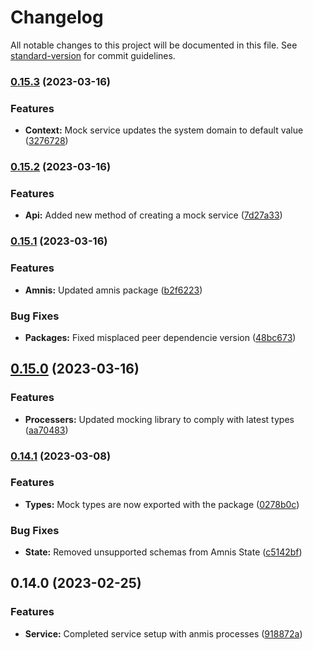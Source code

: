 # Changelog

All notable changes to this project will be documented in this file. See [standard-version](https://github.com/conventional-changelog/standard-version) for commit guidelines.

### [0.15.3](https://github.com/amnis-dev/amnis-mock/compare/v0.15.2...v0.15.3) (2023-03-16)


### Features

* **Context:** Mock service updates the system domain to default value ([3276728](https://github.com/amnis-dev/amnis-mock/commit/3276728ac546a240232a82354dac4beda8b6985d))

### [0.15.2](https://github.com/amnis-dev/amnis-mock/compare/v0.15.1...v0.15.2) (2023-03-16)


### Features

* **Api:** Added new method of creating a mock service ([7d27a33](https://github.com/amnis-dev/amnis-mock/commit/7d27a3343e068f72e443468f73af11f057ace6cc))

### [0.15.1](https://github.com/amnis-dev/amnis-mock/compare/v0.15.0...v0.15.1) (2023-03-16)


### Features

* **Amnis:** Updated amnis package ([b2f6223](https://github.com/amnis-dev/amnis-mock/commit/b2f62238f7e2378f57d0344397319d135091b793))


### Bug Fixes

* **Packages:** Fixed misplaced peer dependencie version ([48bc673](https://github.com/amnis-dev/amnis-mock/commit/48bc6734f06281a938c41e905bd0a2b4d804eb5d))

## [0.15.0](https://github.com/amnis-dev/amnis-mock/compare/v0.14.1...v0.15.0) (2023-03-16)


### Features

* **Processers:** Updated mocking library to comply with latest types ([aa70483](https://github.com/amnis-dev/amnis-mock/commit/aa7048302c8e33ce7f5839c57a56af260f55e0d6))

### [0.14.1](https://github.com/amnis-dev/amnis-mock/compare/v0.14.0...v0.14.1) (2023-03-08)


### Features

* **Types:** Mock types are now exported with the package ([0278b0c](https://github.com/amnis-dev/amnis-mock/commit/0278b0cbb3ae866c91dac4fc106e41085353c6a1))


### Bug Fixes

* **State:** Removed unsupported schemas from Amnis State ([c5142bf](https://github.com/amnis-dev/amnis-mock/commit/c5142bf8081dcc41870466b2b0f37667d030bf5c))

## 0.14.0 (2023-02-25)


### Features

* **Service:** Completed service setup with anmis processes ([918872a](https://github.com/amnis-dev/amnis-mock/commit/918872a3275790055de7a7498aea17caf86cd43e))
